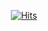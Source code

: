 <div align=center>
	
  [![Hits](https://hits.seeyoufarm.com/api/count/incr/badge.svg?url=https%3A%2F%2Fgithub.com%2EricSeokgon)](https://hits.seeyoufarm.com) 
	
 </div>
